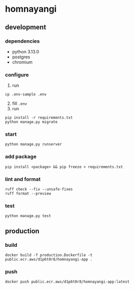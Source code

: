 # homnayangi

## development

### dependencies

- python 3.13.0
- postgres
- chromium

### configure

1. run

```shell
cp .env-sample .env
```

2. fill `.env`
3. run

```shell
pip install -r requirements.txt
python manage.py migrate
```

### start

```shell
python manage.py runserver
```

### add package

```shell
pip install <package> && pip freeze > requirements.txt
```

### lint and format

```shell
ruff check --fix --unsafe-fixes
ruff format --preview
```

### test

```shell
python manage.py test
```

## production

### build

```shell
docker build -f production.Dockerfile -t public.ecr.aws/d1p6t0r8/homnayangi-app .
```

### push

```shell
docker push public.ecr.aws/d1p6t0r8/homnayangi-app:latest
```
